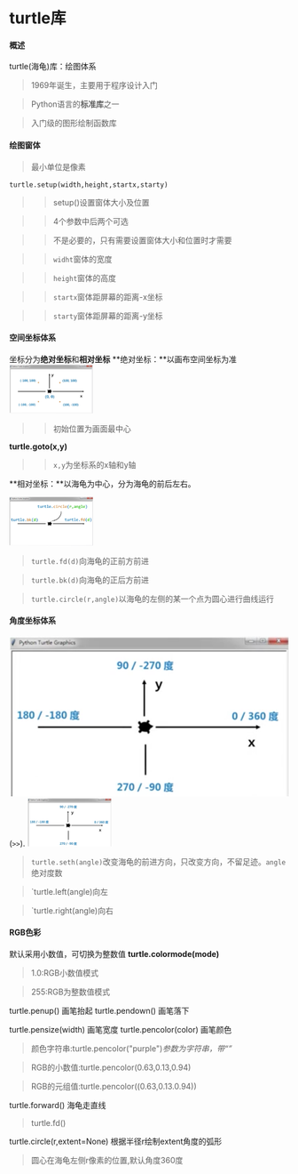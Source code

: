 # turtle库
#### 概述
turtle(海龟)库：绘图体系
> 1969年诞生，主要用于程序设计入门

> Python语言的**标准库**之一

> 入门级的图形绘制函数库

#### 绘图窗体
> 最小单位是像素
```
turtle.setup(width,height,startx,starty)
```
>> setup()设置窗体大小及位置

>> 4个参数中后两个可选

>> 不是必要的，只有需要设置窗体大小和位置时才需要

>> `widht`窗体的宽度

>> `height`窗体的高度

>> `startx`窗体距屏幕的距离-x坐标

>> `starty`窗体距屏幕的距离-y坐标
#### 空间坐标体系
坐标分为**绝对坐标**和**相对坐标**
**绝对坐标：**以画布空间坐标为准
<img src="/image/python/turtle_ZuoBiao_JueDui.png" width = "30%" />
>> 初始位置为画面最中心

**turtle.goto(x,y)**

>> `x,y`为坐标系的x轴和y轴

**相对坐标：**以海龟为中心，分为海龟的前后左右。

<img src="/image/python/turtle_ZuoBiao_XiangDui.png" width = "30%"/>

> `turtle.fd(d)`向海龟的正前方前进

> `turtle.bk(d)`向海龟的正后方前进

> `turtle.circle(r,angle)`以海龟的左侧的某一个点为圆心进行曲线运行
#### 角度坐标体系
[^-^]:
![jiaodu](/image/python/turtle_ZuoBiao_JiaoDu.png)(`>>`).
<img src="/image/python/turtle_ZuoBiao_JiaoDu.png" width = "30%"/>
> `turtle.seth(angle)`改变海龟的前进方向，只改变方向，不留足迹。`angle`绝对度数

> `turtle.left(angle)向左

> `turtle.right(angle)向右

#### RGB色彩
默认采用小数值，可切换为整数值
**turtle.colormode(mode)**
> 1.0:RGB小数值模式

>255:RGB为整数值模式

turtle.penup()		画笔抬起
turtle.pendown()	画笔落下

turtle.pensize(width)	画笔宽度
turtle.pencolor(color)	画笔颜色
> 颜色字符串:turtle.pencolor("purple")_参数为字符串，带“”_

> RGB的小数值:turtle.pencolor(0.63,0.13,0.94)

> RGB的元组值:turtle.pencolor((0.63,0.13.0.94))

turtle.forward()		海龟走直线
> turtle.fd()

turtle.circle(r,extent=None)	根据半径r绘制extent角度的弧形
> 圆心在海龟左侧r像素的位置,默认角度360度

